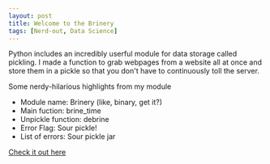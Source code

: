 ```yaml
---
layout: post
title: Welcome to the Brinery
tags: [Nerd-out, Data Science]
---
```


Python includes an incredibly userful module for data storage called pickling. I made a function to grab webpages from a website all at once and store them in a pickle so that you don't have to continuously toll the server. 

Some nerdy-hilarious highlights from my module

* Module name: Brinery (like, binary, get it?)
* Main fuction: brine_time
* Unpickle function: debrine
* Error Flag: Sour pickle!
* List of errors: Sour pickle jar

[Check it out here](https://github.com/potatochip/Brinery)